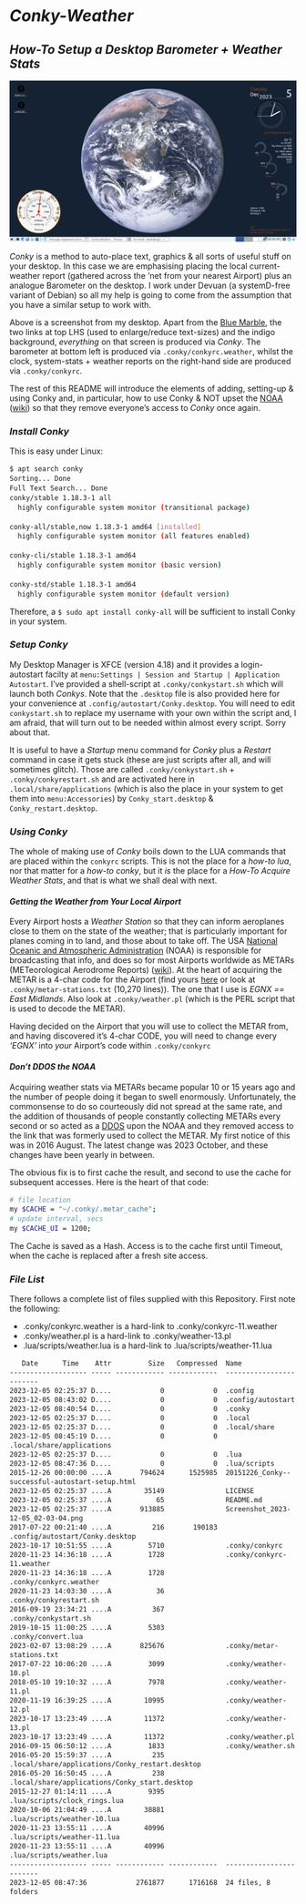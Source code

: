 # *Conky-Weather*
## *How-To Setup a Desktop Barometer + Weather Stats*

![conky desktop view](https://github.com/alexkemp9/Conky-Weather/blob/main/Screenshot_2023-12-05_02-03-04.png)

*Conky* is a method to auto-place text, graphics & all sorts of useful stuff on your desktop. In this case we are emphasising placing the local current-weather report (gathered across the ’net from your nearest Airport) plus an analogue Barometer on the desktop. I work under Devuan (a systemD-free variant of Debian) so all my help is going to come from the assumption that you have a similar setup to work with.

Above is a screenshot from my desktop. Apart from the [Blue Marble](https://en.wikipedia.org/wiki/The_Blue_Marble), the two links at top LHS (used to enlarge/reduce text-sizes) and the indigo background, *everything* on that screen is produced via *Conky*. The barometer at bottom left is produced via `.conky/conkyrc.weather`, whilst the clock, system-stats + weather reports on the right-hand side are produced via `.conky/conkyrc`.

The rest of this README will introduce the elements of adding, setting-up & using Conky and, in particular, how to use Conky & NOT upset the [NOAA](https://www.noaa.gov/weather) ([wiki](https://en.wikipedia.org/wiki/National_Oceanic_and_Atmospheric_Administration)) so that they remove everyone’s access to *Conky* once again.

### *Install Conky*
This is easy under Linux:

```bash
$ apt search conky
Sorting... Done
Full Text Search... Done
conky/stable 1.18.3-1 all
  highly configurable system monitor (transitional package)

conky-all/stable,now 1.18.3-1 amd64 [installed]
  highly configurable system monitor (all features enabled)

conky-cli/stable 1.18.3-1 amd64
  highly configurable system monitor (basic version)

conky-std/stable 1.18.3-1 amd64
  highly configurable system monitor (default version)
```
Therefore, a `$ sudo apt install conky-all` will be sufficient to install Conky in your system.

### *Setup Conky*
My Desktop Manager is XFCE (version 4.18) and it provides a login-autostart facilty at `menu:Settings | Session and Startup | Application Autostart`. I’ve provided a shell-script at `.conky/conkystart.sh` which will launch both *Conkys*. Note that the `.desktop` file is also provided here for your convenience at `.config/autostart/Conky.desktop`. You will need to edit `conkystart.sh` to replace my username with your own within the script and, I am afraid, that will turn out to be needed within almost every script. Sorry about that.

It is useful to have a *Startup* menu command for *Conky* plus a *Restart* command in case it gets stuck (these are just scripts after all, and will sometimes glitch). Those are called `.conky/conkystart.sh` + `.conky/conkyrestart.sh` and are activated here in `.local/share/applications` (which is also the place in your system to get them into `menu:Accessories`) by `Conky_start.desktop` & `Conky_restart.desktop`.

### *Using Conky*
The whole of making use of *Conky* boils down to the LUA commands that are placed within the `conkyrc` scripts. This is not the place for a *how-to lua*, nor that matter for a *how-to conky*, but it *is* the place for a *How-To Acquire Weather Stats*, and that is what we shall deal with next.

#### *Getting the Weather from Your Local Airport*
Every Airport hosts a *Weather Station* so that they can inform aeroplanes close to them on the state of the weather; that is particularly important for planes coming in to land, and those about to take off. The USA [National Oceanic and Atmospheric Administration](https://www.noaa.gov/weather) (NOAA) is responsible for broadcasting that info, and does so for most Airports worldwide as METARs (METeorological Aerodrome Reports) ([wiki](https://en.wikipedia.org/wiki/METAR)). At the heart of acquiring the METAR is a 4-char code for the Airport (find yours [here](http://weather.rap.ucar.edu/surface/stations.txt) or look at `.conky/metar-stations.txt` (10,270 lines)). The one that I use is *EGNX == East Midlands*. Also look at `.conky/weather.pl` (which is the PERL script that is used to decode the METAR).

Having decided on the Airport that you will use to collect the METAR from, and having discovered it’s 4-char CODE, you will need to change every *‘EGNX’* into *your* Airport’s code within `.conky/conkyrc`

#### *Don’t DDOS the NOAA*
Acquiring weather stats via METARs became popular 10 or 15 years ago and the number of people doing it began to swell enormously. Unfortunately, the commonsense to do so courteously did not spread at the same rate, and the addition of thousands of people constantly collecting METARs every second or so acted as a [DDOS](https://en.wikipedia.org/wiki/Denial-of-service_attack) upon the NOAA and they removed access to the link that was formerly used to  collect the METAR. My first notice of this was in 2016 August. The latest change was 2023 October, and these changes have been yearly in between.

The obvious fix is to first cache the result, and second to use the cache for subsequent accesses. Here is the heart of that code:
```bash
# file location
my $CACHE = "~/.conky/.metar_cache";
# update interval, secs
my $CACHE_UI = 1200;
```
The Cache is saved as a Hash. Access is to the cache first until Timeout, when the cache is replaced after a fresh site access.

### *File List*
There follows a complete list of files supplied with this Repository. First note the following:     
- .conky/conkyrc.weather is a hard-link to .conky/conkyrc-11.weather
- .conky/weather.pl is a hard-link to .conky/weather-13.pl
- .lua/scripts/weather.lua is a hard-link to .lua/scripts/weather-11.lua

```
   Date      Time    Attr         Size   Compressed  Name
------------------- ----- ------------ ------------  ------------------------
2023-12-05 02:25:37 D....            0            0  .config
2023-12-05 08:43:02 D....            0            0  .config/autostart
2023-12-05 08:40:54 D....            0            0  .conky
2023-12-05 02:25:37 D....            0            0  .local
2023-12-05 02:25:37 D....            0            0  .local/share
2023-12-05 08:45:19 D....            0            0  .local/share/applications
2023-12-05 02:25:37 D....            0            0  .lua
2023-12-05 08:47:36 D....            0            0  .lua/scripts
2015-12-26 00:00:00 ....A       794624      1525985  20151226_Conky--successful-autostart-setup.html
2023-12-05 02:25:37 ....A        35149               LICENSE
2023-12-05 02:25:37 ....A           65               README.md
2023-12-05 02:25:37 ....A       913885               Screenshot_2023-12-05_02-03-04.png
2017-07-22 00:21:40 ....A          216       190183  .config/autostart/Conky.desktop
2023-10-17 10:51:55 ....A         5710               .conky/conkyrc
2020-11-23 14:36:18 ....A         1728               .conky/conkyrc-11.weather
2020-11-23 14:36:18 ....A         1728               .conky/conkyrc.weather
2020-11-23 14:03:30 ....A           36               .conky/conkyrestart.sh
2016-09-19 23:34:21 ....A          367               .conky/conkystart.sh
2019-10-15 11:00:25 ....A         5303               .conky/convert.lua
2023-02-07 13:08:29 ....A       825676               .conky/metar-stations.txt
2017-07-22 10:06:20 ....A         3099               .conky/weather-10.pl
2018-05-10 19:10:32 ....A         7978               .conky/weather-11.pl
2020-11-19 16:39:25 ....A        10995               .conky/weather-12.pl
2023-10-17 13:23:49 ....A        11372               .conky/weather-13.pl
2023-10-17 13:23:49 ....A        11372               .conky/weather.pl
2016-09-15 06:50:12 ....A         1833               .conky/weather.sh
2016-05-20 15:59:37 ....A          235               .local/share/applications/Conky_restart.desktop
2016-05-20 16:50:45 ....A          238               .local/share/applications/Conky_start.desktop
2015-12-27 01:14:11 ....A         9395               .lua/scripts/clock_rings.lua
2020-10-06 21:04:49 ....A        38881               .lua/scripts/weather-10.lua
2020-11-23 13:55:11 ....A        40996               .lua/scripts/weather-11.lua
2020-11-23 13:55:11 ....A        40996               .lua/scripts/weather.lua
------------------- ----- ------------ ------------  ------------------------
2023-12-05 08:47:36            2761877      1716168  24 files, 8 folders
```
